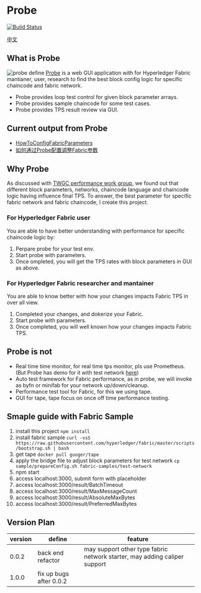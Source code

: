# Probe
[![Build Status](https://dev.azure.com/yy19902439/yy19902439/_apis/build/status/SamYuan1990.Probe?branchName=main)](https://dev.azure.com/yy19902439/yy19902439/_build/latest?definitionId=8&branchName=main)

[中文](README_ZH.MD)

## What is Probe
![probe define](probe.png)
[Probe](https://www.bilibili.com/video/BV1dV411y7oZ) is a web GUI application with for Hyperledger Fabric mantianer, user, research to find the best block config logic for specific chaincode and fabric network.

- Probe provides loop test control for given block parameter arrays.
- Probe provides sample chaincode for some test cases.
- Probe provides TPS result review via GUI.

## Current output from Probe
- [HowToConfigFabricParameters](doc/HowToConfigFabricParameters.md)
- [如何通过Probe配置调整Fabric参数](doc/HowToConfigFabricParameters_ZH.md)

## Why Probe
As discussed with [TWGC performance work group](https://github.com/Hyperledger-TWGC/fabric-performance-wiki), we found out that different block parameters, networks, chaincode language and chaincode logic having influence final TPS.
To answer, the best parameter for specific fabric network and fabric chaincode, I create this project.

### For Hyperledger Fabric user
You are able to have better understanding with performance for specific chaincode logic by:
1. Perpare probe for your test env.
2. Start probe with parameters.
3. Once ompleted, you will get the TPS rates with block parameters in GUI as above.

### For Hyperledger Fabric researcher and mantainer
You are able to know better with how your changes impacts Fabric TPS in over all view.
1. Completed your changes, and dokerize your Fabric.
2. Start probe with parameters.
3. Once completed, you will well known how your changes impacts Fabric TPS.

## Probe is not
- Real time time monitor, for real time tps monitor, pls use Prometheus. (But Probe has demo for it with test network [here](https://www.bilibili.com/video/BV1x54y1x78Z))
- Auto test framework for Fabric performance, as in probe, we will invoke as byfn or minifab for your network up/down/cleanup.
- Performance test tool for Fabric, for this we using tape.
- GUI for tape, tape focus on once off time performance testing.

## Smaple guide with Fabric Sample

1. install this project `npm install`
2. install fabric sample `curl -vsS https://raw.githubusercontent.com/hyperledger/fabric/master/scripts/bootstrap.sh | bash`
3. get tape `docker pull guoger/tape`
4. apply the bridge file to adjust block parameters for test network `cp sample/prepareConfig.sh fabric-samples/test-network`
5. npm start
6. access localhost:3000, submit form with placeholder
7. access localhost:3000/result/BatchTimeout
8. access localhost:3000/result/MaxMessageCount
9. access localhost:3000/result/AbsoluteMaxBytes
10. access localhost:3000/result/PreferredMaxBytes

## Version Plan
version | define| feature
---|---|---
0.0.2 | back end refactor | may support other type fabric network starter, may adding caliper support
1.0.0 | fix up bugs after 0.0.2 | 